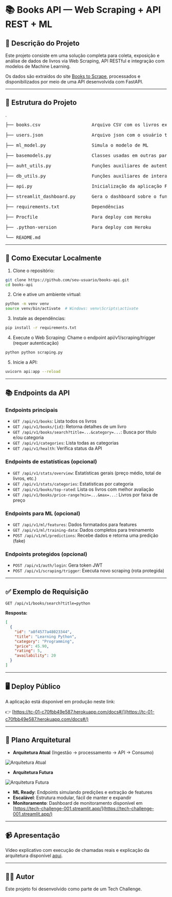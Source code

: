 # 📚 Books API — Web Scraping + API REST + ML

## 📝 Descrição do Projeto

Este projeto consiste em uma solução completa para coleta, exposição e análise de dados de livros via Web Scraping, API RESTful e integração com modelos de Machine Learning.

Os dados são extraídos do site [Books to Scrape](https://books.toscrape.com/), processados e disponibilizados por meio de uma API desenvolvida com FastAPI.

---

## 🔧 Estrutura do Projeto

.
<pre>
├── books.csv                   Arquivo CSV com os livros extraídos

├── users.json                  Arquivo json com o usuário teste com permissões

├── ml_model.py                 Simula o modelo de ML

├── basemodels.py               Classes usadas em outras partes do projeto

├── auht_utils.py               Funções auxiliares de autenticação

├── db_utils.py                 Funções auxiliares de interação com o banco de dados

├── api.py                      Inicialização da aplicação FastAPI

├── streamlit_dashboard.py      Gera o dashboard sobre o funcionamento da API

├── requirements.txt            Dependências

├── Procfile                    Para deploy com Heroku

├── .python-version             Para deploy com Heroku

└── README.md
</pre>
---

## 🚀 Como Executar Localmente

1. Clone o repositório:
```bash
git clone https://github.com/seu-usuario/books-api.git
cd books-api
```

2. Crie e ative um ambiente virtual:
```bash
python -m venv venv
source venv/bin/activate  # Windows: venv\Scripts\activate
```

3. Instale as dependências:
```bash
pip install -r requirements.txt
```

4. Execute o Web Scraping:
Chame o endpoint api/v1/scraping/trigger (requer autenticação)
```bash
python python scraping.py 
```

5. Inicie a API:
```bash
uvicorn api:app --reload
```

---

## 📚 Endpoints da API

### Endpoints principais

- `GET /api/v1/books`: Lista todos os livros
- `GET /api/v1/books/{id}`: Retorna detalhes de um livro
- `GET /api/v1/books/search?title=...&category=...`: Busca por título e/ou categoria
- `GET /api/v1/categories`: Lista todas as categorias
- `GET /api/v1/health`: Verifica status da API

### Endpoints de estatísticas (opcional)

- `GET /api/v1/stats/overview`: Estatísticas gerais (preço médio, total de livros, etc.)
- `GET /api/v1/stats/categories`: Estatísticas por categoria
- `GET /api/v1/books/top-rated`: Lista os livros com melhor avaliação
- `GET /api/v1/books/price-range?min=...&max=...`: Livros por faixa de preço

### Endpoints para ML (opcional)

- `GET /api/v1/ml/features`: Dados formatados para features
- `GET /api/v1/ml/training-data`: Dados completos para treinamento
- `POST /api/v1/ml/predictions`: Recebe dados e retorna uma predição (fake)

### Endpoints protegidos (opcional)

- `POST /api/v1/auth/login`: Gera token JWT
- `POST /api/v1/scraping/trigger`: Executa novo scraping (rota protegida)

---

## ✅ Exemplo de Requisição

```http
GET /api/v1/books/search?title=python
```

**Resposta:**
```json
[
  {
    "id": "a8f4577a48023344",
    "title": "Learning Python",
    "category": "Programming",
    "price": 45.90,
    "rating": 5,
    "availability": 20
  }
]
```

---

## 🖥️ Deploy Público

A aplicação está disponível em produção neste link:

👉 [https://tc-01-c70fbb49e587.herokuapp.com/docs#/](https://tc-01-c70fbb49e587.herokuapp.com/docs#/) 

---

## 🧠 Plano Arquitetural

- **Arquitetura Atual** (Ingestão -> processamento -> API -> Consumo)

![Arquitetura Atual](./assets/arquitetura_atual.png)
- **Arquitetura Futura** 

![Arquitetura Futura](./assets/arquitetura_futura.png)

- **ML Ready**: Endpoints simulando predições e extração de features
- **Escalável**: Estrutura modular, fácil de manter e expandir
- **Monitoramento**: Dashboard de monitoramento disponível em [https://tech-challenge-001.streamlit.app/](https://tech-challenge-001.streamlit.app/)

---

## 📹 Apresentação

Vídeo explicativo com execução de chamadas reais e explicação da arquitetura disponível [aqui](#).

---

## 👨‍🔧 Autor

Este projeto foi desenvolvido como parte de um Tech Challenge.
